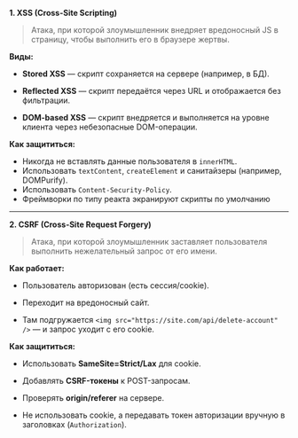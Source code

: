 **1. XSS (Cross-Site Scripting)**

> Атака, при которой злоумышленник внедряет вредоносный JS в страницу, чтобы выполнить его в браузере жертвы.

**Виды:**

- **Stored XSS** — скрипт сохраняется на сервере (например, в БД).
    
- **Reflected XSS** — скрипт передаётся через URL и отображается без фильтрации.
    
- **DOM-based XSS** — скрипт внедряется и выполняется на уровне клиента через небезопасные DOM-операции.

**Как защититься:**

- Никогда не вставлять данные пользователя в `innerHTML`.
- Использовать `textContent`, `createElement` и санитайзеры (например, DOMPurify).
- Использовать `Content-Security-Policy`.
- Фреймворки по типу реакта экранируют скрипты по умолчанию

---

**2. CSRF (Cross-Site Request Forgery)**

> Атака, при которой злоумышленник заставляет пользователя выполнить нежелательный запрос от его имени.

**Как работает:**

- Пользователь авторизован (есть сессия/cookie).
    
- Переходит на вредоносный сайт.
    
- Там подгружается `<img src="https://site.com/api/delete-account" />` — и запрос уходит с его cookie.
    

**Как защититься:**

- Использовать **SameSite=Strict/Lax** для cookie.
    
- Добавлять **CSRF-токены** к POST-запросам.
    
- Проверять **origin/referer** на сервере.
    
- Не использовать cookie, а передавать токен авторизации вручную в заголовках (`Authorization`).